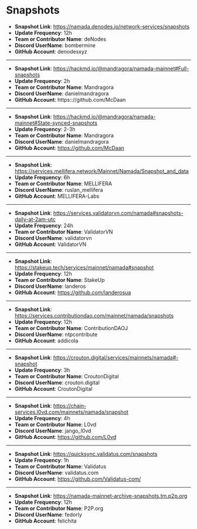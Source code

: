 # Snapshots

- **Snapshot Link**: https://namada.denodes.io/network-services/snapshots
- **Update Frequency**: 12h
- **Team or Contributor Name**: deNodes
- **Discord UserName**: bombermine
- **GitHub Account**: denodesxyz

---
- **Snapshot Link**: https://hackmd.io/@mandragora/namada-mainnet#Full-snapshots
- **Update Frequency**: 2h
- **Team or Contributor Name**: Mandragora
- **Discord UserName**: danielmandragora
- **GitHub Account**: https:://github.com/McDaan

---
- **Snapshot Link**: https://hackmd.io/@mandragora/namada-mainnet#State-synced-snapshots
- **Update Frequency**: 2-3h
- **Team or Contributor Name**: Mandragora
- **Discord UserName**: danielmandragora
- **GitHub Account**: https://github.com/McDaan

---
- **Snapshot Link**: https://services.mellifera.network/Mainnet/Namada/Snapshot_and_data
- **Update Frequency**: 6h
- **Team or Contributor Name**: MELLIFERA
- **Discord UserName**: ruslan_mellifera
- **GitHub Account**: MELLIFERA-Labs

---
- **Snapshot Link**: https://services.validatorvn.com/namada#snapshots-daily-at-2am-utc
- **Update Frequency**: 24h
- **Team or Contributor Name**: ValidatorVN
- **Discord UserName**: validatorvn
- **GitHub Account**: ValidatorVN

---
- **Snapshot Link**: https://stakeup.tech/services/mainnet/namada#snapshot
- **Update Frequency**: 12h
- **Team or Contributor Name**: StakeUp
- **Discord UserName**: landeros
- **GitHub Account**: https://github.com/landerosua

---
- **Snapshot Link**: https://services.contributiondao.com/mainnet/namada/snapshots
- **Update Frequency**: 12h
- **Team or Contributor Name**: ContributionDAOJ
- **Discord UserName**: ntpcontribute
- **GitHub Account**: addicola

---
- **Snapshot Link**: https://crouton.digital/services/mainnets/namada#-snapshot
- **Update Frequency**: 3h
- **Team or Contributor Name**: CroutonDigital
- **Discord UserName**: crouton.digital
- **GitHub Account**: CroutonDigital

---
- **Snapshot Link**: https://chain-services.l0vd.com/mainnets/namada/snapshot
- **Update Frequency**: 4h
- **Team or Contributor Name**: L0vd
- **Discord UserName**: jango_l0vd
- **GitHub Account**: https://github.com/L0vd

---
- **Snapshot Link**: https://quicksync.validatus.com/snapshots
- **Update Frequency**: 1h
- **Team or Contributor Name**: Validatus
- **Discord UserName**: validatus.com
- **GitHub Account**: https://github.com/Validatus-com/

---
- **Snapshot Link**: https://namada-mainnet-archive-snapshots.tm.p2p.org
- **Update Frequency**: 12h
- **Team or Contributor Name**: P2P.org
- **Discord UserName**: fedorly
- **GitHub Account**: felichita

